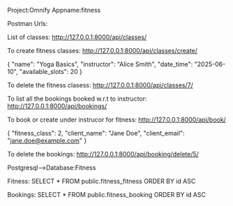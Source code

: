 Project:Omnify
Appname:fitness

Postman Urls:

List of classes:
http://127.0.0.1:8000/api/classes/

To create fitness classes:
http://127.0.0.1:8000/api/classes/create/

{
  "name": "Yoga Basics",
  "instructor": "Alice Smith",
  "date_time": "2025-06-10",
  "available_slots": 20
}

To delete the fitness clasess:
http://127.0.0.1:8000/api/classes/7/

To list all the bookings booked w.r.t to instructor:
http://127.0.0.1:8000/api/bookings/

To book or create under instrucor for fitness:
http://127.0.0.1:8000/api/book/

{
  "fitness_class": 2,
  "client_name": "Jane Doe",
  "client_email": "jane.doe@example.com"
}


To delete the bookings:
http://127.0.0.1:8000/api/booking/delete/5/


Postgresql-->Database:Fitness

Fitness:
SELECT * FROM public.fitness_fitness ORDER BY id ASC 

Bookings:
SELECT * FROM public.fitness_booking ORDER BY id ASC 
